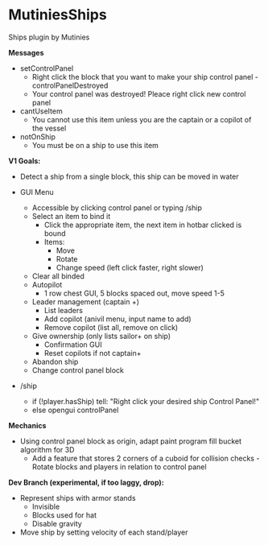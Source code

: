 # MutiniesShips
Ships plugin by Mutinies

**Messages**
  - setControlPanel
    - Right click the block that you want to make your ship control panel
  -controlPanelDestroyed
    - Your control panel was destroyed! Pleace right click new control panel
  - cantUseItem
    - You cannot use this item unless you are the captain or a copilot of the vessel
  - notOnShip
    - You must be on a ship to use this item

**V1 Goals:**
  - Detect a ship from a single block, this ship can be moved in water
  - GUI Menu
    - Accessible by clicking control panel or typing /ship
    - Select an item to bind it
      - Click the appropriate item, the next item in hotbar clicked is bound
      - Items:
        - Move
        - Rotate
        - Change speed (left click faster, right slower)
    - Clear all binded
    - Autopilot
      - 1 row chest GUI, 5 blocks spaced out, move speed 1-5
    - Leader management (captain +)
      - List leaders
      - Add copilot (anivil menu, input name to add)
      - Remove copilot (list all, remove on click)
    - Give ownership (only lists sailor+ on ship)
      - Confirmation GUI
      - Reset copilots if not captain+
    - Abandon ship
    - Change control panel block

  - /ship
    - if (!player.hasShip) tell: "Right click your desired ship Control Panel!"
    - else opengui controlPanel

**Mechanics**
  - Using control panel block as origin, adapt paint program fill bucket algorithm for 3D
    - Add a feature that stores 2 corners of a cuboid for collision checks
  -Rotate blocks and players in relation to control panel

**Dev Branch (experimental, if too laggy, drop):**
  - Represent ships with armor stands
    - Invisible
    - Blocks used for hat
    - Disable gravity
  - Move ship by setting velocity of each stand/player